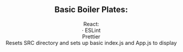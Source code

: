 <h2 align="center">Basic Boiler Plates:</h2>

<p align="center">
React:
  <br />
  · ESLint
  <br />
  Prettier
  <br />
  Resets SRC directory and sets up basic index.js and App.js to display
<br />
</p>
